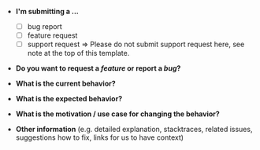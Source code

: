 - **I'm submitting a ...**

  - [ ] bug report
  - [ ] feature request
  - [ ] support request => Please do not submit support request here, see note at the top of this template.

- **Do you want to request a _feature_ or report a _bug_?**

- **What is the current behavior?**

- **What is the expected behavior?**

- **What is the motivation / use case for changing the behavior?**

- **Other information** (e.g. detailed explanation, stacktraces, related issues, suggestions how to fix, links for us to have context)
